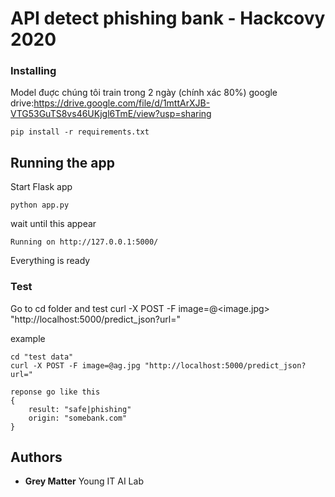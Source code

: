 # API detect phishing bank - Hackcovy 2020

### Installing

Model đuợc chúng tôi train trong 2 ngày (chính xác 80%) google drive:https://drive.google.com/file/d/1mttArXJB-VTG53GuTS8vs46UKjgl6TmE/view?usp=sharing

```
pip install -r requirements.txt
```

## Running the app
Start Flask app
```
python app.py
```
wait until this appear 
```
Running on http://127.0.0.1:5000/
```
Everything is ready

### Test

Go to cd folder and test
curl -X POST -F image=@<image.jpg> "http://localhost:5000/predict_json?url="

example
```
cd "test data"
curl -X POST -F image=@ag.jpg "http://localhost:5000/predict_json?url="

reponse go like this
{
	result: "safe|phishing"
	origin: "somebank.com"  
}
```
## Authors

* **Grey Matter** Young IT AI Lab


